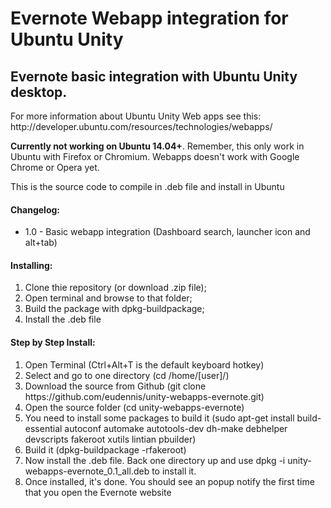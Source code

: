 Evernote Webapp integration for Ubuntu Unity
===================

<h2>Evernote basic integration with Ubuntu Unity desktop.</h2>

<p>For more information about Ubuntu Unity Web apps see this: http://developer.ubuntu.com/resources/technologies/webapps/</p>

<p><strong>Currently not working on Ubuntu 14.04+</strong>. Remember, this only work in Ubuntu with Firefox or Chromium. Webapps doesn't work with Google Chrome or Opera yet.</p>

<p>This is the source code to compile in .deb file and install in Ubuntu</p>

<h4>Changelog:</h4>
<ul>
<li> 1.0 - Basic webapp integration (Dashboard search, launcher icon and alt+tab) </li>
</ul>

<h4>Installing:</h4>

<ol>
<li>Clone thie repository (or download .zip file);</li>
<li>Open terminal and browse to that folder;</li>
<li>Build the package with dpkg-buildpackage;</li>
<li>Install the .deb file</li>
</ol>


<h4>Step by Step Install:</h4>

<ol>
<li>Open Terminal (Ctrl+Alt+T is the default keyboard hotkey)</li>
<li>Select and go to one directory (cd /home/[user]/)</li>
<li>Download the source from Github (git clone https://github.com/eudennis/unity-webapps-evernote.git)</li>
<li>Open the source folder (cd unity-webapps-evernote)</li>
<li>You need to install some packages to build it (sudo apt-get install build-essential autoconf automake autotools-dev dh-make debhelper devscripts fakeroot xutils lintian pbuilder)</li>
<li>Build it (dpkg-buildpackage -rfakeroot)</li>
<li>Now install the .deb file. Back one directory up and use dpkg -i unity-webapps-evernote_0.1_all.deb to install it.</li>
<li>Once installed, it's done. You should see an popup notify the first time that you open the Evernote website</li>
</ol>
